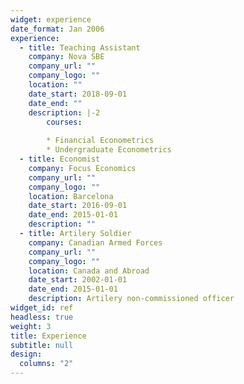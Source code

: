```yaml
---
widget: experience
date_format: Jan 2006
experience:
  - title: Teaching Assistant
    company: Nova SBE
    company_url: ""
    company_logo: ""
    location: ""
    date_start: 2018-09-01
    date_end: ""
    description: |-2
        courses:
        
        * Financial Econometrics
        * Undergraduate Econometrics
  - title: Economist
    company: Focus Economics
    company_url: ""
    company_logo: ""
    location: Barcelona
    date_start: 2016-09-01
    date_end: 2015-01-01
    description: ""
  - title: Artilery Soldier
    company: Canadian Armed Forces
    company_url: ""
    company_logo: ""
    location: Canada and Abroad
    date_start: 2002-01-01
    date_end: 2015-01-01
    description: Artilery non-commissioned officer
widget_id: ref
headless: true
weight: 3
title: Experience
subtitle: null
design:
  columns: "2"
---
```

